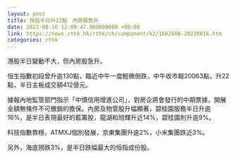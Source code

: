 ```yaml
---
layout: post
title: 恒指半日升22點　內房股急升
date: 2022-08-16 12:09:47.000000000 +08:00
link: https://news.rthk.hk/rthk/ch/component/k2/1662608-20220816.htm
categories: rthk
---
```


港股半日變動不大，但內房股急升。

恒生指數初段曾升逾130點，臨近中午一度輕微倒跌，中午收市報20063點，升22點，半日主板成交額412億元。

據報內地監管部門指示「中債信用增進公司」，對房企將會發行的中期票據，開展全額無條件不可撤銷的擔保。內房及物管股升幅顯著，碧桂園服務半日升逾16%，是半日表現最好的藍籌股，龍湖和旭輝升近14%，碧桂園則升逾9%。

科技指數靠穩，ATMXJ個別發展，京東集團升逾2%，小米集團跌近3%。

另外，海底撈跌3%，是半日跌幅最大的恒指成份股。
